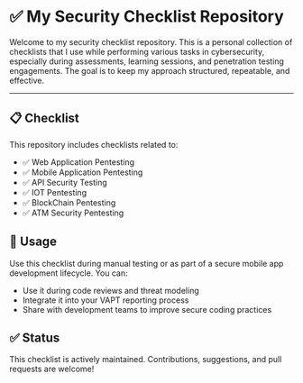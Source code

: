 # ✅ My Security Checklist Repository

Welcome to my security checklist repository. This is a personal collection of checklists that I use while performing various tasks in cybersecurity, especially during assessments, learning sessions, and penetration testing engagements. The goal is to keep my approach structured, repeatable, and effective.

---

## 📋 Checklist

This repository includes checklists related to:
- ✅ Web Application Pentesting
- ✅ Mobile Application Pentesting 
- ✅ API Security Testing 
- ✅ IOT Pentesting 
- ✅ BlockChain Pentesting
- ✅ ATM Security Pentesting


 ## 🚀 Usage

Use this checklist during manual testing or as part of a secure mobile app development lifecycle. You can:

- Use it during code reviews and threat modeling  
- Integrate it into your VAPT reporting process  
- Share with development teams to improve secure coding practices  

## ✅ Status

This checklist is actively maintained. Contributions, suggestions, and pull requests are welcome!
